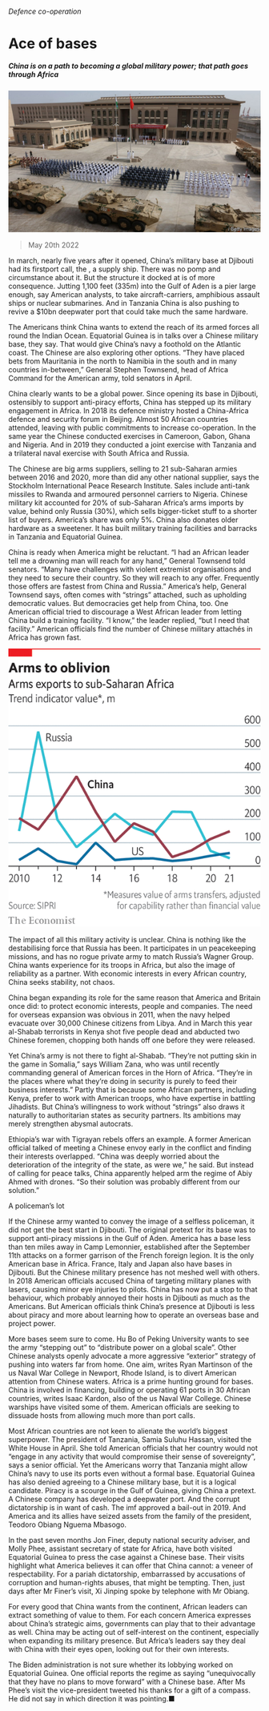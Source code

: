###### Defence co-operation

# Ace of bases 

##### China is on a path to becoming a global military power; that path goes through Africa 

![image](images/20220521_SRP593.jpg) 

> May 20th 2022 

In march, nearly five years after it opened, China’s military base at Djibouti had its firstport call, the , a supply ship. There was no pomp and circumstance about it. But the structure it docked at is of more consequence. Jutting 1,100 feet (335m) into the Gulf of Aden is a pier large enough, say American analysts, to take aircraft-carriers, amphibious assault ships or nuclear submarines. And in Tanzania China is also pushing to revive a $10bn deepwater port that could take much the same hardware.

The Americans think China wants to extend the reach of its armed forces all round the Indian Ocean. Equatorial Guinea is in talks over a Chinese military base, they say. That would give China’s navy a foothold on the Atlantic coast. The Chinese are also exploring other options. “They have placed bets from Mauritania in the north to Namibia in the south and in many countries in-between,” General Stephen Townsend, head of Africa Command for the American army, told senators in April. 

China clearly wants to be a global power. Since opening its base in Djibouti, ostensibly to support anti-piracy efforts, China has stepped up its military engagement in Africa. In 2018 its defence ministry hosted a China-Africa defence and security forum in Beijing. Almost 50 African countries attended, leaving with public commitments to increase co-operation. In the same year the Chinese conducted exercises in Cameroon, Gabon, Ghana and Nigeria. And in 2019 they conducted a joint exercise with Tanzania and a trilateral naval exercise with South Africa and Russia. 

The Chinese are big arms suppliers, selling to 21 sub-Saharan armies between 2016 and 2020, more than did any other national supplier, says the Stockholm International Peace Research Institute. Sales include anti-tank missiles to Rwanda and armoured personnel carriers to Nigeria. Chinese military kit accounted for 20% of sub-Saharan Africa’s arms imports by value, behind only Russia (30%), which sells bigger-ticket stuff to a shorter list of buyers. America’s share was only 5%. China also donates older hardware as a sweetener. It has built military training facilities and barracks in Tanzania and Equatorial Guinea. 

China is ready when America might be reluctant. “I had an African leader tell me a drowning man will reach for any hand,” General Townsend told senators. “Many have challenges with violent extremist organisations and they need to secure their country. So they will reach to any offer. Frequently those offers are fastest from China and Russia.” America’s help, General Townsend says, often comes with “strings” attached, such as upholding democratic values. But democracies get help from China, too. One American official tried to discourage a West African leader from letting China build a training facility. “I know,” the leader replied, “but I need that facility.” American officials find the number of Chinese military attachés in Africa has grown fast. 

![image](images/20220521_SRC159.png) 


The impact of all this military activity is unclear. China is nothing like the destabilising force that Russia has been. It participates in un peacekeeping missions, and has no rogue private army to match Russia’s Wagner Group. China wants experience for its troops in Africa, but also the image of reliability as a partner. With economic interests in every African country, China seeks stability, not chaos.

China began expanding its role for the same reason that America and Britain once did: to protect economic interests, people and companies. The need for overseas expansion was obvious in 2011, when the navy helped evacuate over 30,000 Chinese citizens from Libya. And in March this year al-Shabab terrorists in Kenya shot five people dead and abducted two Chinese foremen, chopping both hands off one before they were released.

Yet China’s army is not there to fight al-Shabab. “They’re not putting skin in the game in Somalia,” says William Zana, who was until recently commanding general of American forces in the Horn of Africa. “They’re in the places where what they’re doing in security is purely to feed their business interests.” Partly that is because some African partners, including Kenya, prefer to work with American troops, who have expertise in battling Jihadists. But China’s willingness to work without “strings” also draws it naturally to authoritarian states as security partners. Its ambitions may merely strengthen abysmal autocrats. 

Ethiopia’s war with Tigrayan rebels offers an example. A former American official talked of meeting a Chinese envoy early in the conflict and finding their interests overlapped. “China was deeply worried about the deterioration of the integrity of the state, as were we,” he said. But instead of calling for peace talks, China apparently helped arm the regime of Abiy Ahmed with drones. “So their solution was probably different from our solution.” 

A policeman’s lot

If the Chinese army wanted to convey the image of a selfless policeman, it did not get the best start in Djibouti. The original pretext for its base was to support anti-piracy missions in the Gulf of Aden. America has a base less than ten miles away in Camp Lemonnier, established after the September 11th attacks on a former garrison of the French foreign legion. It is the only American base in Africa. France, Italy and Japan also have bases in Djibouti. But the Chinese military presence has not meshed well with others. In 2018 American officials accused China of targeting military planes with lasers, causing minor eye injuries to pilots. China has now put a stop to that behaviour, which probably annoyed their hosts in Djibouti as much as the Americans. But American officials think China’s presence at Djibouti is less about piracy and more about learning how to operate an overseas base and project power. 

More bases seem sure to come. Hu Bo of Peking University wants to see the army “stepping out” to “distribute power on a global scale”. Other Chinese analysts openly advocate a more aggressive “exterior” strategy of pushing into waters far from home. One aim, writes Ryan Martinson of the us Naval War College in Newport, Rhode Island, is to divert American attention from Chinese waters. Africa is a prime hunting ground for bases. China is involved in financing, building or operating 61 ports in 30 African countries, writes Isaac Kardon, also of the us Naval War College. Chinese warships have visited some of them. American officials are seeking to dissuade hosts from allowing much more than port calls. 

Most African countries are not keen to alienate the world’s biggest superpower. The president of Tanzania, Samia Suluhu Hassan, visited the White House in April. She told American officials that her country would not “engage in any activity that would compromise their sense of sovereignty”, says a senior official. Yet the Americans worry that Tanzania might allow China’s navy to use its ports even without a formal base. Equatorial Guinea has also denied agreeing to a Chinese military base, but it is a logical candidate. Piracy is a scourge in the Gulf of Guinea, giving China a pretext. A Chinese company has developed a deepwater port. And the corrupt dictatorship is in want of cash. The imf approved a bail-out in 2019. And America and its allies have seized assets from the family of the president, Teodoro Obiang Nguema Mbasogo.

In the past seven months Jon Finer, deputy national security adviser, and Molly Phee, assistant secretary of state for Africa, have both visited Equatorial Guinea to press the case against a Chinese base. Their visits highlight what America believes it can offer that China cannot: a veneer of respectability. For a pariah dictatorship, embarrassed by accusations of corruption and human-rights abuses, that might be tempting. Then, just days after Mr Finer’s visit, Xi Jinping spoke by telephone with Mr Obiang. 

For every good that China wants from the continent, African leaders can extract something of value to them. For each concern America expresses about China’s strategic aims, governments can play that to their advantage as well. China may be acting out of self-interest on the continent, especially when expanding its military presence. But Africa’s leaders say they deal with China with their eyes open, looking out for their own interests. 

The Biden administration is not sure whether its lobbying worked on Equatorial Guinea. One official reports the regime as saying “unequivocally that they have no plans to move forward” with a Chinese base. After Ms Phee’s visit the vice-president tweeted his thanks for a gift of a compass. He did not say in which direction it was pointing.■

